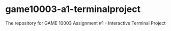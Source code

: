 # game10003-a1-terminalproject
The repository for GAME 10003 Assignment #1 - Interactive Terminal Project
